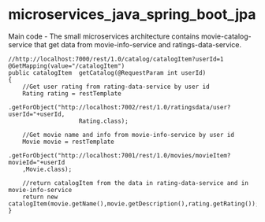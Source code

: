 # microservices_java_spring_boot_jpa

Main code - The small microservices architecture contains movie-catalog-service that get data from movie-info-service and ratings-data-service.

	//http://localhost:7000/rest/1.0/catalog/catalogItem?userId=1
	@GetMapping(value="/catalogItem")
	public catalogItem  getCatalog(@RequestParam int userId)
	{
		//Get user rating from rating-data-service by user id
		Rating rating = restTemplate
				.getForObject("http://localhost:7002/rest/1.0/ratingsdata/user?userId="+userId,
						Rating.class);
		
		//Get movie name and info from movie-info-service by user id
		Movie movie = restTemplate
				.getForObject("http://localhost:7001/rest/1.0/movies/movieItem?movieId="+userId
		,Movie.class);
		
		//return catalogItem from the data in rating-data-service and in movie-info-service
		return new catalogItem(movie.getName(),movie.getDescription(),rating.getRating());
	}
